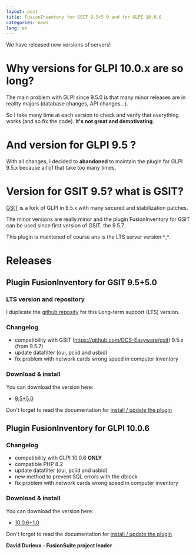 ```yaml
---
layout: post
title: FusionInventory for GSIT 9.5+5.0 and for GLPI 10.0.6
categories: news
lang: en
---
```


We have released new versions of servers!

# Why versions for GLPI 10.0.x are so long?

The main problem with GLPI since 9.5.0 is that many minor releases are in reality majors (database changes, API changes...).

So I take many time at each version to check and verify that everything works (and so fix the code). **it's not great and demotivating**.

# And version for GLPI 9.5 ?

With all changes, I decided to **abandoned** to maintain the plugin for GLPI 9.5.x because all of that take too many times.


# Version for GSIT 9.5? what is GSIT?

[GSIT](https://github.com/DCS-Easyware/gsit) is a fork of GLPI in 9.5.x with many secured and stabilization patches.

The minor versions are really minor and the plugin FusionInventory for GSIT can be used since first version of GSIT, the 9.5.7.

This plugin is maintened of course ans is the LTS server version ^_^.

# Releases

## Plugin FusionInventory for GSIT 9.5+5.0

### LTS version and repository

I duplicate the [github reposity](https://github.com/fusioninventory/fusioninventory-for-gsit/) for this Long-term support (LTS) version.

### Changelog

* compatibility with GSIT (https://github.com/DCS-Easyware/gsit) 9.5.x (from 9.5.7)
* update datafilter (oui, pciid and usbid)
* fix problem with network cards wrong speed in computer inventory


### Download & install

You can download the version here: 

* [9.5+5.0](https://github.com/fusioninventory/fusioninventory-for-gsit/releases/tag/gsit9.5%2B5.0)


Don't forget to read the documentation for [install / update the plugin](https://documentation.fusioninventory.org/%20FusionInventory_for_GLPI/%20%20Installation%20%26%20update/1.installation/)


## Plugin FusionInventory for GLPI 10.0.6

### Changelog

* compatibility with GLPI 10.0.6 **ONLY**
* compatible PHP 8.2
* update datafilter (oui, pciid and usbid)
* new method to prevent SQL errors with the dblock
* fix problem with network cards wrong speed in computer inventory


### Download & install

You can download the version here: 

* [10.0.6+1.0](https://github.com/fusioninventory/fusioninventory-for-glpi/releases/tag/glpi10.0.6%2B1.0)


Don't forget to read the documentation for [install / update the plugin](https://documentation.fusioninventory.org/%20FusionInventory_for_GLPI/%20%20Installation%20%26%20update/1.installation/)


**David Durieux - FusionSuite project leader**
